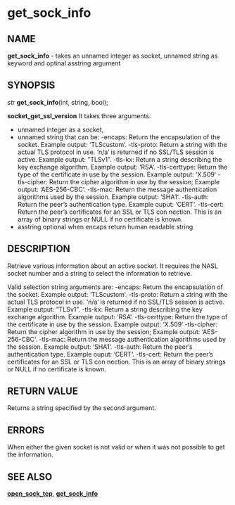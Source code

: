 # get_sock_info

## NAME

**get_sock_info** - takes an unnamed integer as socket, unnamed string as keyword and optinal asstring argument

## SYNOPSIS

*str* **get_sock_info**(int, string, bool);

**socket_get_ssl_version** It takes three arguments.

- unnamed integer as a socket,
- unnamed string that can be:
  -encaps: Return the encapsulation of the socket. Example output: ‘TLScustom‘.
  -tls-proto: Return a string with the actual TLS protocol in use. ‘n/a‘ is returned if no SSL/TLS session is active. Example output: ”TLSv1”.
  -tls-kx: Return a string describing the key exchange algorithm. Example output: ‘RSA‘.
  -tls-certtype: Return the type of the certificate in use by the session. Example output: ‘X.509‘
  -tls-cipher: Return the cipher algorithm in use by the session; Example output: ‘AES-256-CBC‘.
  -tls-mac: Return the message authentication algorithms used by the session. Example output: ‘SHA1‘.
  -tls-auth: Return the peer’s authentication type. Example ouput: ‘CERT‘.
  -tls-cert: Return the peer’s certificates for an SSL or TLS con nection. This is an array of binary strings or NULL if no certificate is known.
- asstring optional when encaps return human readable string

## DESCRIPTION

Retrieve various information about an active socket.
It requires the NASL socket number and a string to select the information to retrieve. 

Valid selection string arguments are:
-encaps: Return the encapsulation of the socket. Example output: ‘TLScustom‘.
-tls-proto: Return a string with the actual TLS protocol in use. ‘n/a‘ is returned if no SSL/TLS session is active. Example output: ”TLSv1”.
-tls-kx: Return a string describing the key exchange algorithm. Example output: ‘RSA‘.
-tls-certtype: Return the type of the certificate in use by the session. Example output: ‘X.509‘
-tls-cipher: Return the cipher algorithm in use by the session; Example output: ‘AES-256-CBC‘.
-tls-mac: Return the message authentication algorithms used by the session. Example output: ‘SHA1‘.
-tls-auth: Return the peer’s authentication type. Example ouput: ‘CERT‘.
-tls-cert: Return the peer’s certificates for an SSL or TLS con nection. This is an array of binary strings or NULL if no certificate is known.

## RETURN VALUE

Returns a string specified by the second argument.

## ERRORS

When either the given socket is not valid or when it was not possible to get the information.

## SEE ALSO

**[open_sock_tcp](../network/open_sock_tcp.md)**, **[get_sock_info](get_sock_info.md)**
